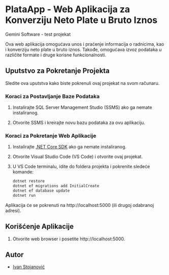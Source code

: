 # PlataApp - Web Aplikacija za Konverziju Neto Plate u Bruto Iznos

Gemini Software - test projekat

Ova web aplikacija omogućava unos i praćenje informacija o radnicima, kao i konverziju neto plate u bruto iznos. Takođe, omogućava izvoz podataka u različite formate i druge korisne funkcionalnosti.

## Uputstvo za Pokretanje Projekta

Sledite ova uputstva kako biste pokrenuli ovaj projekat na svom računaru.

### Koraci za Postavljanje Baze Podataka

1. Instalirajte SQL Server Management Studio (SSMS) ako ga nemate instaliranog.

2. Otvorite SSMS i kreirajte novu bazu podataka za ovu aplikaciju.

### Koraci za Pokretanje Web Aplikacije

1. Instalirajte [.NET Core SDK](https://dotnet.microsoft.com/download/dotnet) ako ga nemate instaliranog.

2. Otvorite Visual Studio Code (VS Code) i otvorite ovaj projekat.

3. U VS Code terminalu, idite do foldera projekta i pokrenite sledeće komande:

   ```bash
   dotnet restore
   dotnet ef migrations add InitialCreate
   dotnet ef database update
   dotnet run
   ```

Aplikacija će se pokrenuti na http://localhost:5000 (ili drugoj odabranoj adresi).

## Korišćenje Aplikacije

1. Otvorite web browser i posetite http://localhost:5000.

## Autor

- [Ivan Stojanović](https://github.com/stojanovic-ivan)
